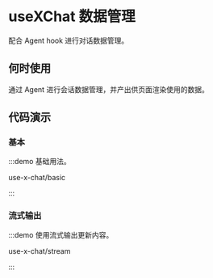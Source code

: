 
# useXChat 数据管理

配合 Agent hook 进行对话数据管理。

## 何时使用

通过 Agent 进行会话数据管理，并产出供页面渲染使用的数据。

## 代码演示

### 基本

:::demo 基础用法。

use-x-chat/basic

:::

### 流式输出

:::demo 使用流式输出更新内容。

use-x-chat/stream

:::
